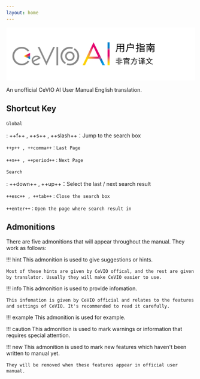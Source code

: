 ```yaml
---
layout: home
---
```


![header](intro/images/header_image_title.jpg)

An unofficial CeVIO AI User Manual English translation.

## Shortcut Key

`Global`

:   ++f++ , ++s++ , ++slash++：Jump to the search box

    ++p++ , ++comma++：Last Page

    ++n++ , ++period++：Next Page

`Search`

:   ++down++ , ++up++：Select the last / next search result

    ++esc++ , ++tab++：Close the search box

    ++enter++：Open the page where search result in

## Admonitions

There are five admonitions that will appear throughout the manual. They work as follows:

!!! hint
    This admonition is used to give suggestions or hints.
    
    Most of these hints are given by CeVIO offical, and the rest are given by translator. Usually they will make CeVIO easier to use.

!!! info
    This admonition is used to provide infomation.
    
    This infomation is given by CeVIO official and relates to the features and settings of CeVIO. It's recommended to read it carefully.

!!! example
    This admonition is used for example.

!!! caution
    This admonition is used to mark warnings or information that requires special attention.

!!! new
    This admonition is used to mark new features which haven't been written to manual yet.

    They will be removed when these features appear in official user manual.

<!-- ## 免责声明

> お客様が当サイトからリンクが張られている第三者のウェブサイト、または当サイトへリンクを張っている第三者のウェブサイトから取得された各種情報のご利用によって生じたいかなる損害についても責任を負いません。
>
> The Company accepts no liability for any loss or damage arising from your use of information obtained from third-party websites linked to this website or from third-party websites that have links to this website. -->
